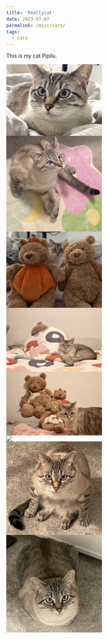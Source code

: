 ```yaml
---
title: 'Reallycat'
date: 2023-07-07
permalink: /misc/cats/
tags:
  - cats
---
```



This is my cat Pipilu.

[](/images/pipilu/pipilu1.jpg)

<img src="/images/pipilu/pipilu1.jpg" style="float: left; margin-right: 10px; width: 255px;" />
<img src="/images/pipilu/pipilu2.jpg" style="float: left; margin-right: 10px; width: 255px;" />
<img src="/images/pipilu/pipilu3.jpg" style="float: left; margin-right: 10px; width: 255px;" />
<img src="/images/pipilu/pipilu4.jpg" style="float: left; margin-right: 10px; width: 255px;" />
<img src="/images/pipilu/pipilu5.jpg" style="float: left; margin-right: 10px; width: 255px;" />
<img src="/images/pipilu/pipilu6.JPG" style="float: left; margin-right: 10px; width: 255px;" />
<img src="/images/pipilu/pipilu8.JPG" style="float: left; margin-right: 10px; width: 255px;" />
<img src="/images/pipilu/pipilu9.jpg" style="float: left; margin-right: 10px; width: 255px;" />




<!-- 

<style>
  .image-container {
    float: left;
    margin-right: 10px;
  }

  .image-container img {
    max-width: 255px;
    height: auto;
  }
</style>

<div class="image-container">
  <img src="../images/pipilu/pipilu1.jpg" />
</div>

<div class="image-container">
  <img src="../images/pipilu/pipilu2.jpg" />
</div>

<div class="image-container">
  <img src="../images/pipilu/pipilu3.jpg" />
</div>

<div class="image-container">
  <img src="../images/pipilu/pipilu4.jpg" />
</div>

<div class="image-container">
  <img src="../images/pipilu/pipilu5.jpg" />
</div>

<div class="image-container">
  <img src="../images/pipilu/pipilu6.JPG" />
</div>

<div class="image-container">
  <img src="../images/pipilu/pipilu8.JPG" />
</div>

<div class="image-container">
  <img src="../images/pipilu/pipilu9.jpg" />
</div>



<div style="clear: both;"></div> 
 -->